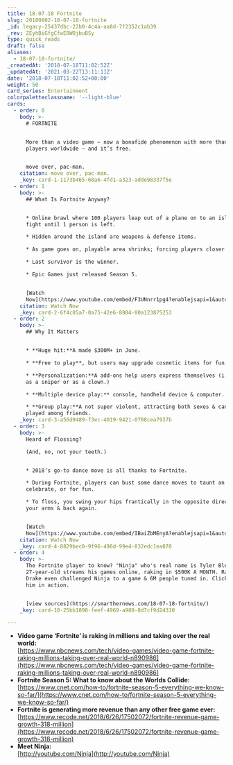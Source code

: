 ```yaml
---
title: 18.07.18 Fortnite
slug: 20180802-18-07-18-fortnite
_id: legacy-25437dbc-22b0-4c4a-aa8d-7f2352c1ab39
_rev: ZEyhBiGfgCfwE8WOjbuBSy
type: quick_reads
draft: false
aliases:
  - 18-07-18-fortnite/
_createdAt: '2018-07-18T11:02:52Z'
_updatedAt: '2021-03-22T13:11:11Z'
date: '2018-07-18T11:02:52+00:00'
weight: 50
card_series: Entertainment
colorpaletteclassname: '--light-blue'
cards:
  - order: 0
    body: >-
      # FORTNITE


      More than a video game – now a bonafide phenomenon with more than 45M
      players worldwide – and it’s free.


      move over, pac-man.
    citation: move over, pac-man.
    _key: card-1-1173b465-68a6-4fd1-a323-adde98337f5e
  - order: 1
    body: >-
      ## What Is Fortnite Anyway?


      * Online brawl where 100 players leap out of a plane on to an island &
      fight until 1 person is left.

      * Hidden around the island are weapons & defense items.

      * As game goes on, playable area shrinks; forcing players closer.

      * Last survivor is the winner.

      * Epic Games just released Season 5.


      [Watch
      Now](https://www.youtube.com/embed/F3UNnrr1pg4?enablejsapi=1&autoplay=1&rel=0)
    citation: Watch Now
    _key: card-2-6f4c85a7-0a75-42e6-8804-80a123875253
  - order: 2
    body: >-
      ## Why It Matters


      * **Huge hit:**A made $300M+ in June.

      * **Free to play**, but users may upgrade cosmetic items for fun.

      * **Personalization:**A add-ons help users express themselves (i.e. play
      as a sniper or as a clown.)

      * **Multiple device play:** console, handheld device & computer.

      * **Group play:**A not super violent, attracting both sexes & can be
      played among friends.
    _key: card-3-a56d9489-f3ec-4019-9421-0708cea7937b
  - order: 3
    body: >-
      Heard of Flossing?  

      (And, no, not your teeth.)


      * 2018’s go-to dance move is all thanks to Fortnite.

      * During Fortnite, players can bust some dance moves to taunt an opponent,
      celebrate, or for fun.

      * To floss, you swing your hips frantically in the opposite direction of
      your arms & back again.


      [Watch
      Now](https://www.youtube.com/embed/IBaiZbMEnyA?enablejsapi=1&autoplay=1&rel=0)
    citation: Watch Now
    _key: card-4-8829bec0-9f96-496d-99e4-832edc1ea070
  - order: 4
    body: >-
      The Fortnite player to know? "Ninja" who's real name is Tyler Blevins.
      27-year-old streams his games online, raking in $500K A MONTH. Rapper
      Drake even challenged Ninja to a game & 6M people tuned in. Click to watch
      him in action.


      [view sources](https://smarthernews.com/18-07-18-fortnite/)
    _key: card-10-25bb1898-feef-4969-a980-8d7cf9d24310

---
```

* **Video game ‘Fortnite’ is raking in millions and taking over the real world:**  
[https://www.nbcnews.com/tech/video-games/video-game-fortnite-raking-millions-taking-over-real-world-n890986](https://www.nbcnews.com/tech/video-games/video-game-fortnite-raking-millions-taking-over-real-world-n890986)
* **Fortnite Season 5: What to know about the Worlds Collide:**  
[https://www.cnet.com/how-to/fortnite-season-5-everything-we-know-so-far/](https://www.cnet.com/how-to/fortnite-season-5-everything-we-know-so-far/)
* **Fortnite is generating more revenue than any other free game ever:**  
[https://www.recode.net/2018/6/26/17502072/fortnite-revenue-game-growth-318-million](https://www.recode.net/2018/6/26/17502072/fortnite-revenue-game-growth-318-million)
* **Meet Ninja:**  
[http://youtube.com/Ninja](http://youtube.com/Ninja)